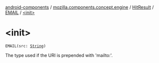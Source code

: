 [android-components](../../../index.md) / [mozilla.components.concept.engine](../../index.md) / [HitResult](../index.md) / [EMAIL](index.md) / [&lt;init&gt;](./-init-.md)

# &lt;init&gt;

`EMAIL(src: `[`String`](https://kotlinlang.org/api/latest/jvm/stdlib/kotlin/-string/index.html)`)`

The type used if the URI is prepended with 'mailto:'.

